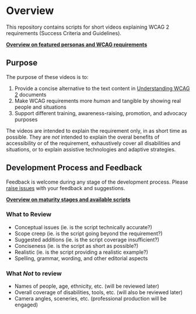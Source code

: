 # Overview

This repository contains scripts for short videos explaining WCAG 2 requirements (Success Criteria and Guidelines).

**[Overview on featured personas and WCAG requirements](https://wai-wcag-videos.netlify.app/overview/)**

## Purpose

The purpose of these videos is to:

1. Provide a concise alternative to the text content in [Understanding WCAG 2](https://www.w3.org/WAI/WCAG22/Understanding/) documents
2. Make WCAG requirements more *human* and tangible by showing real people and situations
3. Support different training, awareness-raising, promotion, and advocacy purposes

The videos are intended to explain the requirement only, in as short time as possible. They are *not* intended to explain the overal benefits of accessibility or of the requirement, exhaustively cover all disabilities and situations, or to explain assistive technologies and adaptive strategies.

## Development Process and Feedback

Feedback is welcome during any stage of the development process. Please [raise issues](https://github.com/w3c/wai-wcag-videos/issues/new/) with your feedback and suggestions.

**[Overview on maturity stages and available scripts](https://github.com/w3c/wai-wcag-videos/projects/1)**

### What to Review

- Conceptual issues (ie. is the script technically accurate?)
- Scope creep (ie. is the script going beyond the requirement?)
- Suggested additions (ie. is the script coverage insufficient?)
- Conciseness (ie. is the script as short as possible?)
- Realistic (ie. is the script providing a realistic example?)
- Spelling, grammar, wording, and other editorial aspects

### What *Not* to review

- Names of people, age, ethnicity, etc. (will be reviewed later)
- Overall coverage of disabilities, tools, etc. (will also be reviewed later)
- Camera angles, sceneries, etc. (professional production will be engaged)

